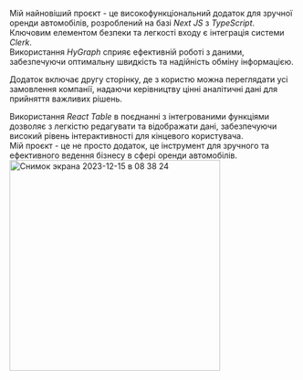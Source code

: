 Мій найновіший проєкт - це високофункціональний додаток для зручної оренди автомобілів, розроблений на базі <i>Next JS</i> з <i>TypeScript</i>.<br/> 
Ключовим елементом безпеки та легкості входу є інтеграція системи <i>Clerk</i>.<br/> 
Використання <i>HyGraph</i> сприяє ефективній роботі з даними, забезпечуючи оптимальну швидкість та надійність обміну інформацією.<br/> 

Додаток включає другу сторінку, де з користю можна переглядати усі замовлення компанії, надаючи керівництву цінні аналітичні дані для прийняття важливих рішень.<br/> 

Використання <i>React Table</i> в поєднанні з інтегрованими функціями дозволяє з легкістю редагувати та відображати дані, забезпечуючи високий рівень інтерактивності для кінцевого користувача.<br/> 
Мій проєкт - це не просто додаток, це інструмент для зручного та ефективного ведення бізнесу в сфері оренди автомобілів.<br/>
<img width="369" alt="Снимок экрана 2023-12-15 в 08 38 24" src="https://github.com/Artem91S/Car_rent/assets/115031070/359edcea-e1fd-4f1f-954a-032a8d0819ce">
